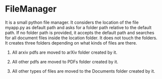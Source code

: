 # FileManager

It is a small python file manager. It considers the location of the file myapp.py as default path and asks for a folder path relative to the default path. If no folder path is provided, it accepts the default path and searches for all document files inside the location folder. It does not touch the folders. It creates three folders depending on what kinds of files are there. 

1. All arxiv pdfs are moved to arXiv folder created by it.

2. All other pdfs are moved to PDFs folder created by it.

3. All other types of files are moved to the Documents folder created by it.
